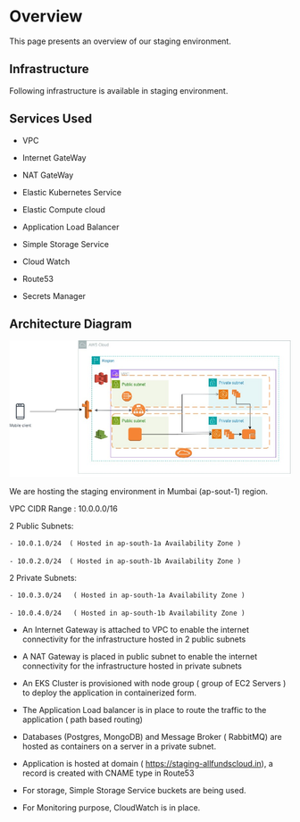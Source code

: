 # Overview

This page presents an overview of our staging environment.

## Infrastructure

Following infrastructure is available in staging environment.

## Services Used

- VPC

- Internet GateWay

- NAT GateWay

- Elastic Kubernetes Service

- Elastic Compute cloud

- Application Load Balancer

- Simple Storage Service

- Cloud Watch

- Route53

- Secrets Manager

## Architecture Diagram

![Fintrust Staging ENvironment](./fintrust-staging-environment.jpg)


We are hosting the staging environment in Mumbai (ap-sout-1) region.

VPC CIDR Range : 10.0.0.0/16

2 Public Subnets: 

    - 10.0.1.0/24  ( Hosted in ap-south-1a Availability Zone )

    - 10.0.2.0/24  ( Hosted in ap-south-1b Availability Zone )

2 Private Subnets:

    - 10.0.3.0/24   ( Hosted in ap-south-1a Availability Zone )

    - 10.0.4.0/24   ( Hosted in ap-south-1b Availability Zone )

- An Internet Gateway is attached to VPC to enable the internet connectivity for the infrastructure hosted in 2 public subnets

- A NAT Gateway is placed in public subnet to enable the internet connectivity for the infrastructure hosted in private subnets

- An EKS Cluster is provisioned with node group ( group of EC2 Servers ) to deploy the application in containerized form.

- The Application Load balancer is in place to route the traffic to the application ( path based routing)

- Databases (Postgres, MongoDB)  and Message Broker ( RabbitMQ) are hosted as containers on a server in a private subnet.

- Application is hosted at domain ( https://staging-allfundscloud.in), a record is created with CNAME type in Route53

- For storage, Simple Storage Service buckets are being used.

- For Monitoring purpose, CloudWatch is in place.